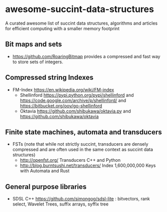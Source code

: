 # awesome-succint-data-structures
A curated awesome list of succint data structures, algorithms and articles for efficient computing with a smaller memory footprint 


## Bit maps and sets

- https://github.com/RoaringBitmap provides a compressed and fast way to store sets of integers.

## Compressed string Indexes

- FM-Index https://en.wikipedia.org/wiki/FM-index
  - Shellinford https://pypi.python.org/pypi/shellinford and https://code.google.com/archive/p/shellinford/ and https://bitbucket.org/oov/go-shellinford
  - Oktavia https://github.com/shibukawa/oktavia.py and https://github.com/shibukawa/oktavia

## Finite state machines, automata and transducers

- FSTs (note that while not strictly succint, transducers are densely compressed and are often used in the same context as succint data structures)
  - http://openfst.org/ Transducers C++ and Python
  - http://blog.burntsushi.net/transducers/ Index 1,600,000,000 Keys with Automata and Rust

## General purpose libraries

- SDSL C++ https://github.com/simongog/sdsl-lite : bitvectors, rank select, Wavelet Trees, suffix arrays, syffix tree
